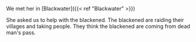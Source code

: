 We met her in [Blackwater]({{< ref "Blackwater" >}})

She asked us to help with the blackened. The blackened are raiding their villages and taking people. They think the blackened are coming from dead man's pass.

